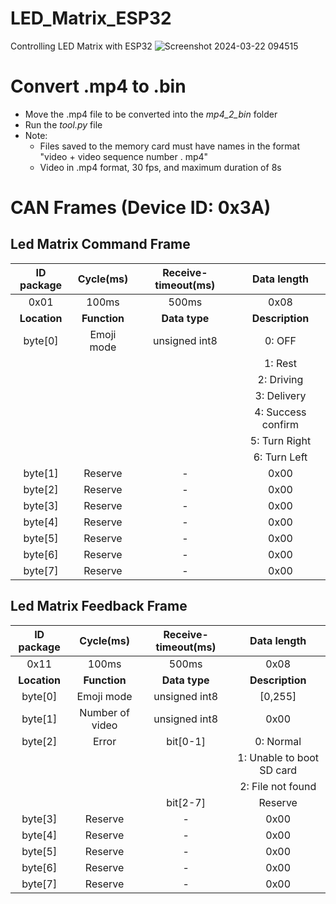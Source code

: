 # LED_Matrix_ESP32
Controlling LED Matrix with ESP32
![Screenshot 2024-03-22 094515](https://github.com/WanL0q/LED_Sceen_ESP32/assets/134664967/50ce7511-66b9-4182-a1b7-aac662588595)
# Convert .mp4 to .bin
- Move the .mp4 file to be converted into the *mp4_2_bin* folder
- Run the *tool.py* file
- Note:
  - Files saved to the memory card must have names in the format "video + video sequence number . mp4"
  - Video in .mp4 format, 30 fps, and maximum duration of 8s
# CAN Frames (Device ID: 0x3A)
## Led Matrix Command Frame
| **ID package** | **Cycle(ms)** | **Receive-timeout(ms)** | **Data length** |
|:--------------:|:-------------:|:-----------------------:|:---------------:|
| 0x01           | 100ms         | 500ms                   | 0x08            |
| **Location**   | **Function**  | **Data type**           | **Description** |
| byte[0]        | Emoji mode    | unsigned int8           | 0: OFF          |
|                |               |                         | 1: Rest         |
|                |               |                         | 2: Driving      |
|                |               |                         | 3: Delivery     |
|                |               |                         | 4: Success confirm |
|                |               |                         | 5: Turn Right   |
|                |               |                         | 6: Turn Left    |
| byte[1]        |  Reserve      | -                       | 0x00            |
| byte[2]        |  Reserve      | -                       | 0x00            |
| byte[3]        |  Reserve      | -                       | 0x00            |
| byte[4]        |  Reserve      | -                       | 0x00            |
| byte[5]        |  Reserve      | -                       | 0x00            |
| byte[6]        |  Reserve      | -                       | 0x00            |
| byte[7]        |  Reserve      | -                       | 0x00            |

## Led Matrix Feedback Frame 

| **ID package** | **Cycle(ms)** | **Receive-timeout(ms)** | **Data length** |
|:--------------:|:-------------:|:-----------------------:|:---------------:|
| 0x11           | 100ms         | 500ms                   | 0x08            |
| **Location**   | **Function**  | **Data type**           | **Description** |
| byte[0]        | Emoji mode    | unsigned int8           | [0,255]         |
| byte[1]        | Number of video | unsigned int8         | 0x00            |
| byte[2]        | Error         | bit[0-1]                | 0: Normal       |
|                |               |                         | 1: Unable to boot SD card |
|                |               |                         | 2: File not found |
|                |               | bit[2-7]                | Reserve         |
| byte[3]        |  Reserve      | -                       | 0x00            |
| byte[4]        |  Reserve      | -                       | 0x00            |
| byte[5]        |  Reserve      | -                       | 0x00            |
| byte[6]        |  Reserve      | -                       | 0x00            |
| byte[7]        |  Reserve      | -                       | 0x00            |

